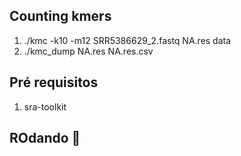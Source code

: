 ## Counting kmers

1. ./kmc -k10 -m12 SRR5386629_2.fastq NA.res data
2. ./kmc_dump NA.res NA.res.csv


## Pré requisitos

1. sra-toolkit

## ROdando :rocket: 